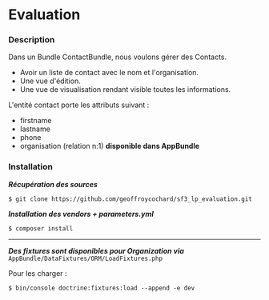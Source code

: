 Evaluation
==========

### Description
Dans un Bundle ContactBundle, nous voulons gérer des Contacts.
- Avoir un liste de contact avec le nom et l'organisation.
- Une vue d'édition.
- Une vue de visualisation rendant visible toutes les informations.

L'entité contact porte les attributs suivant :
- firstname
- lastname
- phone
- organisation (relation n:1) **disponible dans AppBundle**

### Installation

***Récupération des sources***
```
$ git clone https://github.com/geoffroycochard/sf3_lp_evaluation.git
```

***Installation des vendors + parameters.yml***
```
$ composer install
```

-----
***Des fixtures sont disponibles pour Organization via*** 
```AppBundle/DataFixtures/ORM/LoadFixtures.php```

Pour les charger :
```
$ bin/console doctrine:fixtures:load --append -e dev
```
